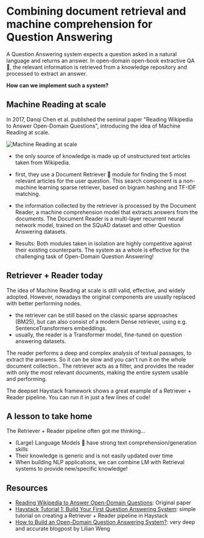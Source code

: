 # Combining document retrieval and machine comprehension for Question Answering

A Question Answering system expects a question asked in a natural language and returns an answer.
In open-domain open-book extractive QA 📖, the relevant information is retrieved from a knowledge repository and processed to extract an answer.

**How can we implement such a system?**

## Machine Reading at scale
In 2017, Danqi Chen et al. published the seminal paper "Reading Wikipedia to Answer Open-Domain Questions", introducing the idea of Machine Reading at scale.

![Machine Reading at scale](https://ar5iv.labs.arxiv.org/html/1704.00051/assets/x1.png)

- the only source of knowledge is made up of unstructured text articles taken from Wikipedia.
- first, they use a Document Retriever 🔎 module for finding the 5 most relevant articles for the user question.
This search component is a non-machine learning sparse retriever, based on bigram hashing and TF-IDF matching.
- the information collected by the retriever is processed by the Document Reader, a machine comprehension model that extracts answers from the documents.
The Document Reader is a multi-layer recurrent neural network model, trained on the SQuAD dataset and other Question Answering datasets.

- Results: Both modules taken in isolation are highly competitive against their existing counterparts.
The system as a whole is effective for the challenging task of Open-Domain Question Answering!

## Retriever + Reader today

The idea of Machine Reading at scale is still valid, effective, and widely adopted.
However, nowadays the original components are usually replaced with better performing nodes.

- the retriever can be still based on the classic sparse approaches (BM25), but can also consist of a modern Dense retriever, using e.g. SentenceTransformers embeddings.
- usually, the reader is a Transformer model, fine-tuned on question answering datasets.

The reader performs a deep and complex analysis of textual passages, to extract the answers.
So it can be slow and you can't run it on the whole document collection..
The retriever acts as a filter, and provides the reader with only the most relevant documents, making the entire system usable and performing.

The deepset Haystack framework shows a great example of a Retriever + Reader pipeline.
You can run it in just a few lines of code!

## A lesson to take home
The Retriever + Reader pipeline often got me thinking…
- (Large) Language Models 🧠 have strong text comprehension/generation skills 
- Their knowledge is generic and is not easily updated over time
- When building NLP applications, we can combine LM with Retrieval systems to provide new/specific knowledge!


## Resources
- [Reading Wikipedia to Answer Open-Domain Questions](https://arxiv.org/abs/1704.00051): Original paper
- [Haystack Tutorial 1: Build Your First Question Answering System](https://haystack.deepset.ai/tutorials/01_basic_qa_pipeline): simple tutorial on creating a Retriever + Reader pipeline in Haystack
- [How to Build an Open-Domain Question Answering System?](https://lilianweng.github.io/posts/2020-10-29-odqa/): very deep and accurate blogpost by Lilian Weng